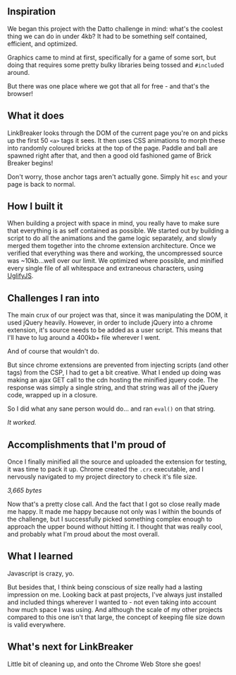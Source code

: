 ## Inspiration

We began this project with the Datto challenge in mind: what's the coolest thing we can do in under 4kb?
It had to be something self contained, efficient, and optimized. 

Graphics came to mind at first, specifically for a game of some sort, but doing that requires some pretty bulky libraries being tossed and `#include`d around.

But there was one place where we got that all for free - and that's the browser!

## What it does

LinkBreaker looks through the DOM of the current page you're on and picks up the first 50 `<a>` tags it sees. It then uses CSS animations to morph these into randomly coloured bricks at the top of the page. Paddle and ball are spawned right after that, and then a good old fashioned game of Brick Breaker begins!

Don't worry, those anchor tags aren't actually gone. Simply hit `esc` and your page is back to normal.

## How I built it

When building a project with space in mind, you really have to make sure that everything is as self contained as possible. We started out by building a script to do all the animations and the game logic separately, and slowly merged them together into the chrome extension architecture. Once we verified that everything was there and working, the uncompressed source was ~10kb...well over our limit. We optimized where possible, and minified every single file of all whitespace and extraneous characters, using [UglifyJS](https://github.com/mishoo/UglifyJS).

## Challenges I ran into

The main crux of our project was that, since it was manipulating the DOM, it used jQuery heavily. However, in order to include jQuery into a chrome extension, it's source needs to be added as a user script. This means that I'll have to lug around a 400kb+ file wherever I went.

And of course that wouldn't do.

But since chrome extensions are prevented from injecting scripts (and other tags) from the CSP, I had to get a bit creative. What I ended up doing was making an ajax GET call to the cdn hosting the minified jquery code. The response was simply a single string, and that string was all of the jQuery code, wrapped up in a closure.

So I did what any sane person would do... and ran `eval()` on that string.

_It worked._

## Accomplishments that I'm proud of

Once I finally minified all the source and uploaded the extension for testing, it was time to pack it up. Chrome created the `.crx` executable, and I nervously navigated to my project directory to check it's file size.

_3,665 bytes_

Now that's a pretty close call. And the fact that I got so close really made me happy. It made me happy because not only was I within the bounds of the challenge, but I successfully picked something complex enough to approach the upper bound without hitting it. I thought that was really cool, and probably what I'm proud about the most overall.

## What I learned

Javascript is crazy, yo.

But besides that, I think being conscious of size really had a lasting impression on me. Looking back at past projects, I've always just installed and included things wherever I wanted to - not even taking into account how much space I was using. And although the scale of my other projects compared to this one isn't that large, the concept of keeping file size down is valid everywhere.

## What's next for LinkBreaker

Little bit of cleaning up, and onto the Chrome Web Store she goes!
